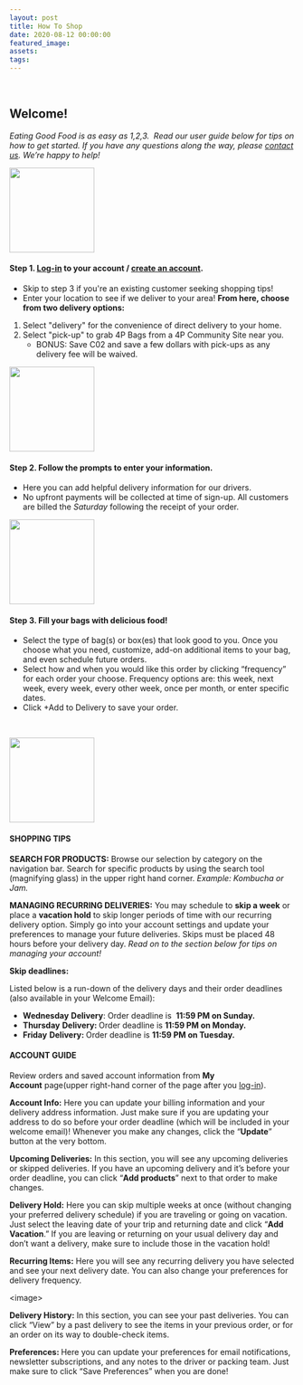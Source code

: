 ```yaml
---
layout: post
title: How To Shop
date: 2020-08-12 00:00:00
featured_image:
assets:
tags:
---
```


<div class="editable">&nbsp;</div>

<div class="editable"><h2><strong>Welcome!</strong></h2><p><em>Eating Good Food is as easy as 1,2,3.&nbsp; Read our user guide below for tips on how to get started. If you have any questions along the way, please <a href="mailto:shenandoahproduce@4pfoods.com">contact us</a>. We&rsquo;re happy to help!</em></p><p><img src="/uploads/4pfoods-icon1--150x150.jpeg" width="150" height="150" /></p><h4><strong>Step 1. </strong><a href="https://4pfoods.deliverybizpro.com/login"><strong>Log-in</strong></a><strong> to your account / </strong><a href="https://4pfoods.deliverybizpro.com/login"><strong>create an account</strong></a><strong>.</strong></h4><ul><li>Skip to step 3 if you're an existing customer seeking shopping tips!</li><li>Enter your location to see if we deliver to your area! <strong>From here, choose from two delivery options:</strong></li></ul><ol><li>Select "delivery" for the convenience of direct delivery to your home.</li><li>Select "pick-up" to grab 4P Bags from a 4P Community Site near you.<ul><li>BONUS: Save C02 and save a few dollars with pick-ups as any delivery fee will be waived.</li></ul></li></ol><p><img src="/uploads/4pfoods-icon2-150x150.jpeg" width="150" height="150" /></p><h4><strong>Step 2. Follow the prompts to enter your information.&nbsp;</strong></h4><ul><li>Here you can add helpful delivery information for our drivers.</li><li>No upfront payments will be collected at time of sign-up. All customers are billed the <em>Saturday</em> following the receipt of your order.</li></ul><p><img src="/uploads/4pfoods-icon6-box-150x150.jpeg" width="150" height="150" /></p><h4><strong>Step 3. Fill your bags with delicious food!</strong></h4><ul><li>Select the type of bag(s) or box(es) that look good to you. Once you choose what you need, customize, add-on additional items to your bag, and even schedule future orders.</li><li>Select how and when you would like this order by clicking &ldquo;frequency&rdquo; for each order your choose. Frequency options are: this week, next week, every week, every other week, once per month, or enter specific dates.&nbsp;</li><li>Click +Add to Delivery to save your order.</li></ul><p>&nbsp;</p><p><img src="/uploads/4pfoods-icon8-150x150.jpg" width="150" height="150" /></p><h4>SHOPPING TIPS</h4><p><strong>SEARCH FOR PRODUCTS:</strong> Browse our selection by category on the navigation bar. Search for specific products by using the search tool (magnifying glass) in the upper right hand corner. <em>Example: Kombucha or Jam.</em></p><p><strong>MANAGING RECURRING DELIVERIES:</strong>&nbsp;You may schedule to <strong>skip a week</strong>&nbsp;or place a <strong>vacation hold</strong> to skip longer periods of time with our recurring delivery option. Simply go into your account settings and update your preferences to manage your future deliveries. Skips must be placed 48 hours before your delivery day. <em>Read on to the section below for tips on managing your account!</em></p><p><strong>Skip deadlines:</strong></p><p>Listed below is a run-down of the delivery days and their order deadlines (also available in your Welcome Email):</p><ul><li><strong>Wednesday</strong>&nbsp;<strong>Delivery</strong>: Order deadline is &nbsp;<strong>11:59 PM on Sunday.</strong></li><li><strong>Thursday</strong>&nbsp;<strong>Delivery: </strong>Order deadline is&nbsp;<strong>11:59 PM on Monday.</strong></li><li><strong>Friday</strong>&nbsp;<strong>Delivery: </strong>Order deadline is&nbsp;<strong>11:59 PM on Tuesday.</strong></li></ul><p></p><h4><strong>ACCOUNT GUIDE</strong></h4><p>Review orders and saved account information from <strong>My Account</strong>&nbsp;page(upper right-hand corner of the page after you <a href="https://4pfoods.deliverybizpro.com/login">log-in</a>).</p><p><strong>Account Info:</strong>&nbsp;Here you can update your billing information and your delivery address information. Just make sure if you are updating your address to do so before your order deadline (which will be included in your welcome email)! Whenever you make any changes, click the &ldquo;<strong>Update</strong>&rdquo; button at the very bottom.</p><p><strong>Upcoming Deliveries:</strong>&nbsp;In this section, you will see any upcoming deliveries or skipped deliveries. If you have an upcoming delivery and it&rsquo;s before your order deadline, you can click &ldquo;<strong>Add products</strong>&rdquo; next to that order to make changes.&nbsp;</p><p><strong>Delivery Hold:</strong>&nbsp;Here you can skip multiple weeks at once (without changing your preferred delivery schedule) if you are traveling or going on vacation. Just select the leaving date of your trip and returning date and click &ldquo;<strong>Add Vacation</strong>.&rdquo; If you are leaving or returning on your usual delivery day and don&rsquo;t want a delivery, make sure to include those in the vacation hold!&nbsp;</p><p><strong>Recurring Items:</strong>&nbsp;Here you will see any recurring delivery you have selected and see your next delivery date. You can also change your preferences for delivery frequency.&nbsp;</p><p>&lt;image&gt;</p><p><strong>Delivery History:</strong>&nbsp;In this section, you can see your past deliveries. You can click &ldquo;View&rdquo; by a past delivery to see the items in your previous order, or for an order on its way to double-check items.</p><p><strong>Preferences:&nbsp;</strong>Here you can update your preferences for email notifications, newsletter subscriptions, and any notes to the driver or packing team. Just make sure to click &ldquo;Save Preferences&rdquo; when you are done!&nbsp;</p></div>